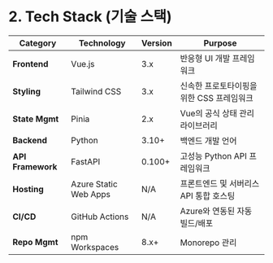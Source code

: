 # 2. Tech Stack (기술 스택)

| Category | Technology | Version | Purpose |
| --- | --- | --- | --- |
| **Frontend** | Vue.js | 3.x | 반응형 UI 개발 프레임워크 |
| **Styling** | Tailwind CSS | 3.x | 신속한 프로토타이핑을 위한 CSS 프레임워크 |
| **State Mgmt**| Pinia | 2.x | Vue의 공식 상태 관리 라이브러리 |
| **Backend** | Python | 3.10+ | 백엔드 개발 언어 |
| **API Framework**| FastAPI | 0.100+ | 고성능 Python API 프레임워크 |
| **Hosting** | Azure Static Web Apps | N/A | 프론트엔드 및 서버리스 API 통합 호스팅 |
| **CI/CD** | GitHub Actions | N/A | Azure와 연동된 자동 빌드/배포 |
| **Repo Mgmt** | npm Workspaces | 8.x+ | Monorepo 관리 |
